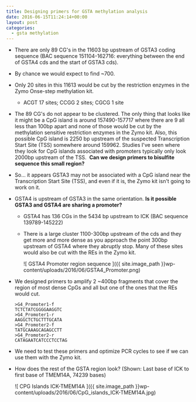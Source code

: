 ```yaml
---
title: Designing primers for GSTA methylation analysis
date: 2016-06-15T11:24:14+00:00
layout: post
categories:
  - gsta methylation
---
```

  * There are only 89 CG's in the 11603 bp upstream of GSTA3 coding sequence (BAC sequence 151104-162716: everything between the end of GSTA4 cds and the start of GSTA3 cds).
  * By chance we would expect to find ~700.
  * Only 20 sites in this 11613 would be cut by the restriction enzymes in the Zymo Onse-step methylation kit.
      * ACGT 17 sites; CCGG 2 sites; CGCG 1 site
  * The 89 CG's do not appear to be clustered. The only thing that looks like it might be a CpG island is around 157490-157717 where there are 9 all less than 100bp apart and none of those would be cut by the methylation sensitive restriction enzymes in the Zymo kit. Also, this possible CpG island is 2250 bp upstream of the suspected Transcription Start Site (TSS) somewhere around 159962. Studies I've seen where they look for CpG islands associated with promoters typically only look 2000bp upstream of the TSS.  __Can we design primers to bisulfite sequence this small region?__
  * So... it appears GSTA3 may not be associated with a CpG island near the Transcription Start Site (TSS), and even if it is, the Zymo kit isn't going to work on it.
  * GSTA4 is upstream of GSTA3 in the same orientation. __Is it possible GSTA3 and GSTA4 are sharing a promoter?__
      * GSTA4 has 136 CGs in the 5434 bp upstream to ICK (BAC sequence 139789-145222)
      * There is a large cluster 1100-300bp upstream of the cds and they get more and more dense as you approach the point 300bp upstream of GSTA4 where they abruptly stop. Many of these sites would also be cut with the REs in the Zymo kit.

        ![ GSTA4 Promoter region sequence ]({{ site.image_path }}wp-content/uploads/2016/06/GSTA4_Promoter.png)


  * We designed primers to amplify 2 ~400bp fragments that cover the region of most dense CpGs and all but one of the ones that the REs would cut.

    ~~~
    >G4_Promoter1-f
    TCTCTATCGGGGAAGGTC
    >G4_Promoter1-r
    AAGGCTCTGCTTTGCATA
    >G4_Promoter2-f
    TATGCAAAGCAGAGCCTT
    >G4_Promoter2-r
    CATAGAATCATCCCTCCTAG
    ~~~

  * We need to test these primers and optimize PCR cycles to see if we can use them with the Zymo kit.
  * How does the rest of the GSTA region look? (Shown: Last base of ICK to first base of TMEM14A, 74239 bases)

    ![ CPG Islands ICK-TMEM14A ]({{ site.image_path }}wp-content/uploads/2016/06/CpG_islands_ICK-TMEM14A.jpg)
